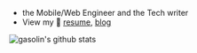 - the Mobile/Web Engineer and the Tech writer
- View my 🎩 [resume](https://gasolin.idv.tw/), [blog](http://blog.gasolin.idv.tw/)

![gasolin's github stats](https://github-readme-stats.vercel.app/api?username=gasolin&count_private=true&show_icons=true)

